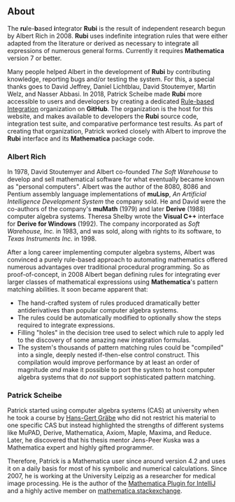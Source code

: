 ## About

The **ru**le-**b**ased **i**ntegrator **Rubi** is the result of independent research begun by Albert Rich in 2008.  **Rubi** uses indefinite integration rules that were either adapted from the literature or derived as necessary to integrate all expressions of numerous general forms.  Currently it requires **Mathematica** version 7 or better.

Many people helped Albert in the development of **Rubi** by contributing knowledge, reporting bugs and/or testing the system.  For this, a special thanks goes to David Jeffrey, Daniel Lichtblau, David Stoutemyer, Martin Welz, and Nasser Abbasi.  In 2018, Patrick Scheibe made **Rubi** more accessible to users and developers by creating a dedicated [Rule-based Integration](https://github.com/RuleBasedIntegration) organization on **GitHub**.  The organization is the host for this website, and makes available to developers the **Rubi** source code, integration test suite, and comparative performance test results.  As part of creating that organization, Patrick worked closely with Albert to improve the **Rubi** interface and its **Mathematica** package code.

### Albert Rich

In 1978, David Stoutemyer and Albert co-founded *The Soft Warehouse* to develop and sell mathematical software for what eventually became known as "personal computers".  Albert was the author of the 8080, 8086 and Pentium assembly language implementations of **muLisp**, *An Artificial Intelligence Development System* the company sold.  He and David were the co-authors of the company's **muMath** (1979) and later **Derive** (1988) computer algebra systems.  Theresa Shelby wrote the **Visual C++** interface for **Derive for Windows** (1992).  The company incorporated as *Soft Warehouse, Inc.* in 1983, and was sold, along with rights to its software, to *Texas Instruments Inc.* in 1998.   

After a long career implementing computer algebra systems, Albert was convinced a purely rule-based approach to automating mathematics offered numerous advantages over traditional procedural programming.  So as proof-of-concept, in 2008 Albert began defining rules for integrating ever larger classes of mathematical expressions using **Mathematica**'s pattern matching abilities.  It soon became apparent that:
* The hand-crafted system of rules produced dramatically better antiderivatives than popular computer algebra systems.
* The rules could be automatically modified to optionally show the steps required to integrate expressions.
* Filling "holes" in the decision tree used to select which rule to apply led to the discovery of some amazing new integration formulas.
* The system's thousands of pattern matching rules could be "compiled" into a single, deeply nested if-then-else control construct.  This compilation would improve performance by at least an order of magnitude *and* make it possible to port the system to host computer algebra systems that do *not* support sophisticated pattern matching.

### Patrick Scheibe

Patrick started using computer algebra systems (CAS) at university when he took a course by [Hans-Gert Gräbe](https://www.hg-graebe.de) who did not restrict his material to one specific CAS but instead highlighted the strengths of different systems like MuPAD, Derive, Mathematica, Axiom, Maple, Maxima, and Reduce. Later, he discovered that his thesis mentor Jens-Peer Kuska was a Mathematica expert and highly gifted programmer.

Therefore, Patrick is a Mathematica user since around version 4.2 and uses it on a daily basis for most of his symbolic and numerical calculations. Since 2007, he is working at the University Leipzig as a researcher for medical image processing. He is the author of the [Mathematica Plugin for IntelliJ](http://wlplugin.halirutan.de/) and a highly active member on [mathematica.stackexchange](https://mathematica.stackexchange.com/users/187/halirutan).
